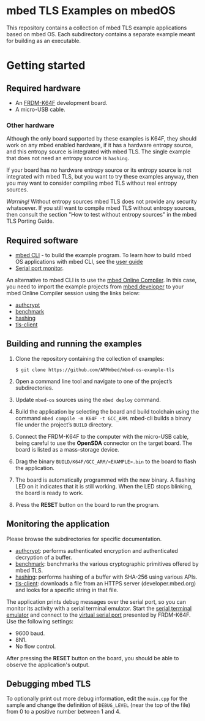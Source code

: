 # mbed TLS Examples on mbedOS

This repository contains a collection of mbed TLS example applications based on mbed OS. Each subdirectory contains a separate example meant for building as an executable.

# Getting started

## Required hardware
* An [FRDM-K64F](http://developer.mbed.org/platforms/FRDM-K64F/) development board.
* A micro-USB cable.

### Other hardware

Although the only board supported by these examples is K64F, they should work on any mbed enabled hardware, if it has a hardware entropy source, and this entropy source is integrated with mbed TLS. The single example that does not need an entropy source is `hashing`.

If your board has no hardware entropy source or its entropy source is not integrated with mbed TLS, but you want to try these examples anyway, then you may want to consider compiling mbed TLS without real entropy sources.

*Warning!* Without entropy sources mbed TLS does not provide any security whatsoever. If you still want to compile mbed TLS without entropy sources, then consult the section "How to test without entropy sources" in the mbed TLS Porting Guide.

## Required software
* [mbed CLI](https://github.com/ARMmbed/mbed-cli) - to build the example program. To learn how to build mbed OS applications with mbed CLI, see the [user guide](https://github.com/ARMmbed/mbed-cli/blob/master/README.md)
* [Serial port monitor](https://developer.mbed.org/handbook/SerialPC#host-interface-and-terminal-applications).

An alternative to mbed CLI is to use the [mbed Online Compiler](https://developer.mbed.org/compiler/). In this case, you need to import the example projects from [mbed developer](https://developer.mbed.org/) to your mbed Online Compiler session using the links below:
* [authcrypt](https://developer.mbed.org/teams/mbed-os-examples/code/mbed-os-example-tls-authcrypt)
* [benchmark](https://developer.mbed.org/teams/mbed-os-examples/code/mbed-os-example-tls-benchmark)
* [hashing](https://developer.mbed.org/teams/mbed-os-examples/code/mbed-os-example-tls-hashing)
* [tls-client](https://developer.mbed.org/teams/mbed-os-examples/code/mbed-os-example-tls-tls-client)

## Building and running the examples

1. Clone the repository containing the collection of examples:
    ```
    $ git clone https://github.com/ARMmbed/mbed-os-example-tls
    ```

1. Open a command line tool and navigate to one of the project’s subdirectories.

1. Update `mbed-os` sources using the `mbed deploy` command.

1. Build the application by selecting the board and build toolchain using the command `mbed compile -m K64F -t GCC_ARM`. mbed-cli builds a binary file under the project’s `BUILD` directory.

1. Connect the FRDM-K64F to the computer with the micro-USB cable, being careful to use the **OpenSDA** connector on the target board. The board is listed as a mass-storage device.

1. Drag the binary `BUILD/K64F/GCC_ARM/<EXAMPLE>.bin` to the board to flash the application.

1. The board is automatically programmed with the new binary. A flashing LED on it indicates that it is still working. When the LED stops blinking, the board is ready to work.

1. Press the **RESET** button on the board to run the program.

## Monitoring the application

Please browse the subdirectories for specific documentation.
* [authcrypt](./authcrypt/README.md): performs authenticated encryption and authenticated decryption of a buffer.
* [benchmark](./benchmark/README.md): benchmarks the various cryptographic primitives offered by mbed TLS.
* [hashing](./hashing/README.md): performs hashing of a buffer with SHA-256 using various APIs.
* [tls-client](./tls-client/README.md): downloads a file from an HTTPS server (developer.mbed.org) and looks for a specific string in that file.

The application prints debug messages over the serial port, so you can monitor its activity with a serial terminal emulator. Start the [serial terminal emulator](https://developer.mbed.org/handbook/Terminals) and connect to the [virtual serial port](https://developer.mbed.org/handbook/SerialPC#host-interface-and-terminal-applications) presented by FRDM-K64F. Use the following settings:

* 9600 baud.
* 8N1.
* No flow control.

After pressing the **RESET** button on the board, you should be able to observe the application's output.

## Debugging mbed TLS

To optionally print out more debug information, edit the `main.cpp` for the sample and change the definition of `DEBUG_LEVEL` (near the top of the file) from 0 to a positive number between 1 and 4.
